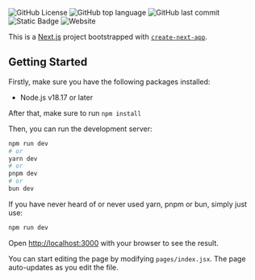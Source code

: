 ![GitHub License](https://img.shields.io/github/license/D1noD3v/portfolio?style=plastic)
![GitHub top language](https://img.shields.io/github/languages/top/D1noD3v/portfolio?style=plastic&logo=%3Csvg%20role%3D%22img%22%20viewBox%3D%220%200%2024%2024%22%20xmlns%3D%22http%3A%2F%2Fwww.w3.org%2F2000%2Fsvg%22%3E%3Ctitle%3EJavaScript%3C%2Ftitle%3E%3Cpath%20d%3D%22M0%200h24v24H0V0zm22.034%2018.276c-.175-1.095-.888-2.015-3.003-2.873-.736-.345-1.554-.585-1.797-1.14-.091-.33-.105-.51-.046-.705.15-.646.915-.84%201.515-.66.39.12.75.42.976.9%201.034-.676%201.034-.676%201.755-1.125-.27-.42-.404-.601-.586-.78-.63-.705-1.469-1.065-2.834-1.034l-.705.089c-.676.165-1.32.525-1.71%201.005-1.14%201.291-.811%203.541.569%204.471%201.365%201.02%203.361%201.244%203.616%202.205.24%201.17-.87%201.545-1.966%201.41-.811-.18-1.26-.586-1.755-1.336l-1.83%201.051c.21.48.45.689.81%201.109%201.74%201.756%206.09%201.666%206.871-1.004.029-.09.24-.705.074-1.65l.046.067zm-8.983-7.245h-2.248c0%201.938-.009%203.864-.009%205.805%200%201.232.063%202.363-.138%202.711-.33.689-1.18.601-1.566.48-.396-.196-.597-.466-.83-.855-.063-.105-.11-.196-.127-.196l-1.825%201.125c.305.63.75%201.172%201.324%201.517.855.51%202.004.675%203.207.405.783-.226%201.458-.691%201.811-1.411.51-.93.402-2.07.397-3.346.012-2.054%200-4.109%200-6.179l.004-.056z%22%2F%3E%3C%2Fsvg%3E)
![GitHub last commit](https://img.shields.io/github/last-commit/D1noD3v/portfolio?path=README.md&display_timestamp=author&style=plastic&logo=%3Csvg%20role%3D%22img%22%20viewBox%3D%220%200%2024%2024%22%20xmlns%3D%22http%3A%2F%2Fwww.w3.org%2F2000%2Fsvg%22%3E%3Ctitle%3EGit%3C%2Ftitle%3E%3Cpath%20d%3D%22M23.546%2010.93L13.067.452c-.604-.603-1.582-.603-2.188%200L8.708%202.627l2.76%202.76c.645-.215%201.379-.07%201.889.441.516.515.658%201.258.438%201.9l2.658%202.66c.645-.223%201.387-.078%201.9.435.721.72.721%201.884%200%202.604-.719.719-1.881.719-2.6%200-.539-.541-.674-1.337-.404-1.996L12.86%208.955v6.525c.176.086.342.203.488.348.713.721.713%201.883%200%202.6-.719.721-1.889.721-2.609%200-.719-.719-.719-1.879%200-2.598.182-.18.387-.316.605-.406V8.835c-.217-.091-.424-.222-.6-.401-.545-.545-.676-1.342-.396-2.009L7.636%203.7.45%2010.881c-.6.605-.6%201.584%200%202.189l10.48%2010.477c.604.604%201.582.604%202.186%200l10.43-10.43c.605-.603.605-1.582%200-2.187%22%2F%3E%3C%2Fsvg%3E&logoColor=%23248BFB)
![Static Badge](https://img.shields.io/badge/Vercel-black?logo=vercel)
![Website](https://img.shields.io/website?url=https%3A%2F%2Fwww.dinodev.org&style=plastic)





This is a [Next.js](https://nextjs.org/) project bootstrapped with [`create-next-app`](https://github.com/vercel/next.js/tree/canary/packages/create-next-app).

## Getting Started

Firstly, make sure you have the following packages installed:

* Node.js v18.17 or later



After that, make sure to run 
```npm install```

Then, you can run the development server:

```bash
npm run dev
# or
yarn dev
# or
pnpm dev
# or
bun dev
```
If you have never heard of or never used yarn, pnpm or bun, simply just use:
```bash
npm run dev
```

Open [http://localhost:3000](http://localhost:3000) with your browser to see the result.

You can start editing the page by modifying `pages/index.jsx`. The page auto-updates as you edit the file.

